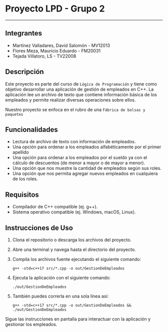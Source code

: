 # Proyecto LPD - Grupo 2

<hr />

## Integrantes

- Martínez Valladares, David Salomón - MV12013
- Flores Meza, Mauricio Eduardo - FM20031
- Tejada Villatoro, LS - TV22008

## Descripción

Este proyecto es parte del curso de `Lógica de Programación` y tiene como objetivo desarrollar una aplicación de gestión
de empleados en C++. La aplicación lee un archivo de texto que contiene información básica de los empleados y permite
realizar diversas operaciones sobre ellos.

Nuestro proyecto se enfoca en el rubro de una `Fábrica de bolsas y paquetes`

## Funcionalidades

- Lectura de archivo de texto con información de empleados.
- Una opción para ordenar a los empleados alfabéticamente por el primer apellido
- Una opción para ordenar a los empleados por el sueldo ya con el cálculo de
  descuentos (de menor a mayor o de mayor a menor).
- Una opción que nos muestre la cantidad de empleados según sus roles.
- Una opción que nos permita agregar nuevos empleados en cualquiera de los roles.

## Requisitos

- Compilador de C++ compatible (ej. g++).
- Sistema operativo compatible (ej. Windows, macOS, Linux).

## Instrucciones de Uso

1. Clona el repositorio o descarga los archivos del proyecto.
2. Abre una terminal y navega hasta el directorio del proyecto.
3. Compila los archivos fuente ejecutando el siguiente comando:
   ```shell
   g++ -std=c++17 src/*.cpp -o out/GestionDeEmpleados

4. Ejecuta la aplicación con el siguiente comando:

   ```shell
   ./out/GestionDeEmpleados
5. También puedes correrla en una sola línea así:

   ```shell
   g++ -std=c++17 src/*.cpp -o out/GestionDeEmpleados && ./out/GestionDeEmpleados

Sigue las instrucciones en pantalla para interactuar con la aplicación y gestionar los empleados.
